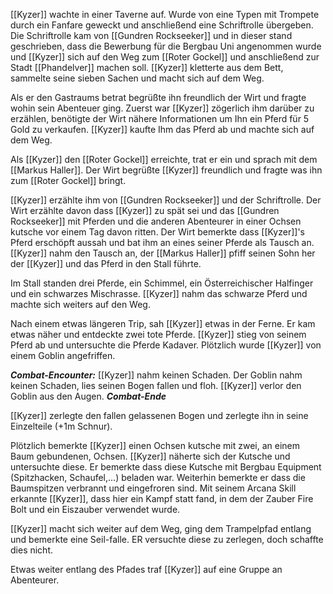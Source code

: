 [[Kyzer]] wachte in einer Taverne auf. Wurde von eine Typen mit Trompete durch ein Fanfare geweckt und anschließend eine Schriftrolle übergeben. Die Schriftrolle kam von [[Gundren Rockseeker]] und in dieser stand geschrieben, dass die Bewerbung für die Bergbau Uni angenommen wurde und [[Kyzer]] sich auf den Weg zum [[Roter Gockel]] und anschließend zur Stadt [[Phandelver]] machen soll. [[Kyzer]] kletterte aus dem Bett, sammelte seine sieben Sachen und macht sich auf dem Weg.

Als er den Gastraums betrat begrüßte ihn freundlich der Wirt und fragte wohin sein Abenteuer ging. Zuerst war [[Kyzer]] zögerlich ihm darüber zu erzählen, benötigte der Wirt nähere Informationen um Ihn ein Pferd für 5 Gold zu verkaufen.
[[Kyzer]] kaufte Ihm das Pferd ab und machte sich auf dem Weg. 

Als [[Kyzer]] den [[Roter Gockel]] erreichte, trat er ein und sprach mit dem [[Markus Haller]]. Der Wirt begrüßte [[Kyzer]] freundlich und fragte was ihn zum [[Roter Gockel]] bringt.

[[Kyzer]] erzählte ihm von [[Gundren Rockseeker]] und der Schriftrolle. Der Wirt erzählte davon dass [[Kyzer]] zu spät sei und das [[Gundren Rockseeker]] mit Pferden und die anderen Abenteurer in einer Ochsen kutsche vor einem Tag davon ritten. 
Der Wirt bemerkte dass [[Kyzer]]'s Pferd erschöpft aussah und bat ihm an eines seiner Pferde als Tausch an. [[Kyzer]] nahm den Tausch an, der [[Markus Haller]] pfiff seinen Sohn her der [[Kyzer]] und das Pferd in den Stall führte.

Im Stall standen drei Pferde, ein Schimmel, ein Österreichischer Halfinger und ein schwarzes Mischrasse. [[Kyzer]] nahm das schwarze Pferd und machte sich weiters auf den Weg.

Nach einem etwas längeren Trip, sah [[Kyzer]] etwas in der Ferne. Er kam etwas näher und entdeckte zwei tote Pferde. [[Kyzer]] stieg von seinem Pferd ab und untersuchte die Pferde Kadaver. Plötzlich wurde [[Kyzer]] von einem Goblin angefriffen.

***Combat-Encounter:***
[[Kyzer]] nahm keinen Schaden. Der Goblin nahm keinen Schaden, lies seinen Bogen fallen und floh. [[Kyzer]] verlor den Goblin aus den Augen.
***Combat-Ende***

[[Kyzer]] zerlegte den fallen gelassenen Bogen und zerlegte ihn in seine Einzelteile (+1m Schnur).

Plötzlich bemerkte [[Kyzer]] einen Ochsen kutsche mit zwei, an einem Baum gebundenen, Ochsen. [[Kyzer]] näherte sich der Kutsche und untersuchte diese. Er bemerkte dass diese Kutsche mit Bergbau Equipment (Spitzhacken, Schaufel,...) beladen war. Weiterhin bemerkte er dass die Baumspitzen verbrannt und eingefroren sind. Mit seinem Arcana Skill erkannte [[Kyzer]], dass hier ein Kampf statt fand, in dem der Zauber Fire Bolt und ein Eiszauber verwendet wurde. 

[[Kyzer]] macht sich weiter auf dem Weg, ging dem Trampelpfad entlang und bemerkte eine Seil-falle. ER versuchte diese zu zerlegen, doch schaffte dies nicht.

Etwas weiter entlang des Pfades traf [[Kyzer]] auf eine Gruppe an Abenteurer.